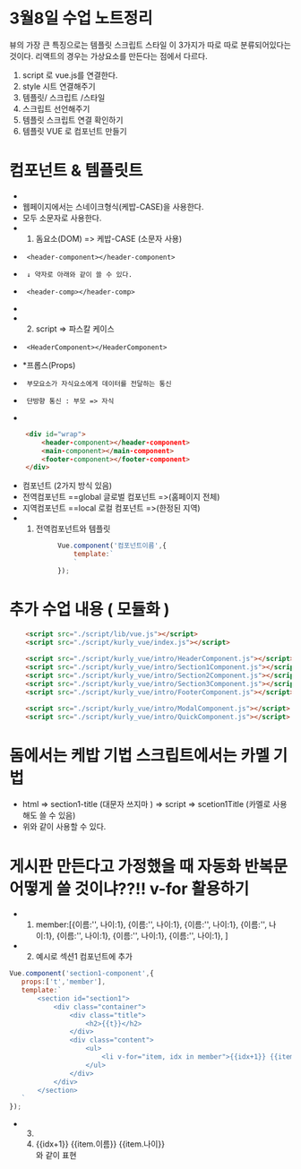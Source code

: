 # 3월8일 수업 노트정리
뷰의 가장 큰 특징으로는 템플릿 스크립트 스타일 이 3가지가 따로 따로 분류되어있다는 것이다. 
리액트의 경우는 가상요소를 만든다는 점에서 다르다.

1. script 로 vue.js를 연결한다.
2. style 시트 연결해주기
3. 템플릿/ 스크립트 /스타일 
4. 스크립트 선언해주기
5. 템플릿 스크립트 연결 확인하기
6. 템플릿 VUE 로 컴포넌트 만들기

# 컴포넌트 & 템플릿트    
 -  <!-- 컴포넌트 & 템플릿트 -->
 -  웹페이지에서는 스네이크형식(케밥-CASE)을 사용한다. 
 -  모두 소문자로 사용한다. 
 -   1. 돔요소(DOM) => 케밥-CASE (소문자 사용)
 -      <header-component></header-component>
 -      ↓ 약자로 아래와 같이 쓸 수 있다.
 -      <header-comp></header-comp>
 -  
 -   2. script => 파스칼 케이스 
 -      <HeaderComponent></HeaderComponent>

 -   *프롭스(Props)
 -      부모요소가 자식요소에게 데이터를 전달하는 통신 
 -      단방향 통신 : 부모 => 자식
 -  

<!-- 껍데기는 아래가 기본 -->
```html 
    <div id="wrap">
        <header-component></header-component>
        <main-component></main-component>
        <footer-component></footer-component>
    </div>
```

 -  컴포넌트 (2가지 방식 있음)
 -  전역컴포넌트 ==global 글로벌 컴포넌트 =>(홈페이지 전체)
 -  지역컴포넌트 ==local 로컬 컴포넌트    =>(한정된 지역)
 -  1. 전역컴포넌트와 템플릿  
```js  
            Vue.component('컴포넌트이름',{
                template:`
                `
            }); 
```

# 추가 수업 내용 ( 모듈화 )
<!-- 거대한 홈페이지를 만들기 위해서는 모듈화도 사용할 수 있어야 한다. -->
<!-- spa => 싱글페이지 -->

<!-- 모달창도 컴포넌트로 만들 수 있고
퀵메뉴도 컴포넌트로 만들 수 있고
팝업창도 컴포넌트로 만들 수 있고


스크립트 모듈화 작업
index.js => 메인   ===> 
intro 첫페이지
sub 눌렀을 때 나오는 것

아래와 같이 index.html  body안에다가 스크립트를 정리해둔 것을 연결해준다. -->

```html
    <script src="./script/lib/vue.js"></script>
    <script src="./script/kurly_vue/index.js"></script>
    
    <script src="./script/kurly_vue/intro/HeaderComponent.js"></script>
    <script src="./script/kurly_vue/intro/Section1Component.js"></script>
    <script src="./script/kurly_vue/intro/Section2Component.js"></script>
    <script src="./script/kurly_vue/intro/Section3Component.js"></script>
    <script src="./script/kurly_vue/intro/FooterComponent.js"></script>

    <script src="./script/kurly_vue/intro/ModalComponent.js"></script>
    <script src="./script/kurly_vue/intro/QuickComponent.js"></script>
```
# 돔에서는 케밥 기법 스크립트에서는 카멜 기법
- html => section1-title (대문자 쓰지마 )  => script => scetion1Title (카멜로 사용해도 쓸 수 있음)
- 위와 같이 사용할 수 있다.


# 게시판 만든다고 가정했을 때 자동화 반복문 어떻게 쓸 것이냐??!! v-for 활용하기 
 - 1. member:[{이름:'', 나이:1},
              {이름:'', 나이:1},
              {이름:'', 나이:1},
              {이름:'', 나이:1},
              {이름:'', 나이:1},
              {이름:'', 나이:1},
              {이름:'', 나이:1},
 ]
 - 2. 예시로 섹션1 컴포넌트에 추가 

 ```js
 Vue.component('section1-component',{
    props:['t','member'],
    template:`
        <section id="section1">
            <div class="container">
                <div class="title">
                    <h2>{{t}}</h2>
                </div>
                <div class="content">
                    <ul>
                        <li v-for="item, idx in member">{{idx+1}} {{item.이름}} {{item.나이}}</li>  
                    </ul>
                </div>
            </div>
        </section>
    `
});
 ```

 - 3. <li v-for="item, idx in member">{{idx+1}} {{item.이름}} {{item.나이}}</li>  와 같이 표현
<!-- /* 멤버에 있는 배열 내부에 있는 것을 가지고 온다. */ -->